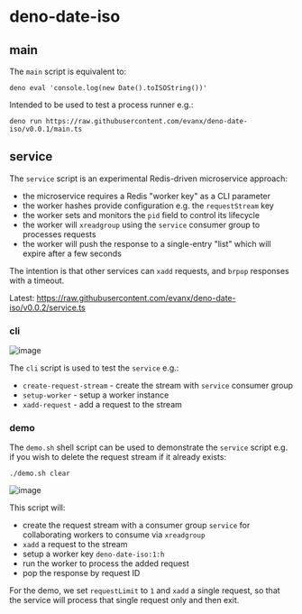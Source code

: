 # deno-date-iso

## main

The `main` script is equivalent to:

```
deno eval 'console.log(new Date().toISOString())'
```

Intended to be used to test a process runner e.g.:

```
deno run https://raw.githubusercontent.com/evanx/deno-date-iso/v0.0.1/main.ts
```

## service

The `service` script is an experimental Redis-driven microservice approach:

- the microservice requires a Redis "worker key" as a CLI parameter
- the worker hashes provide configuration e.g. the `requestStream` key
- the worker sets and monitors the `pid` field to control its lifecycle
- the worker will `xreadgroup` using the `service` consumer group to processes requests
- the worker will push the response to a single-entry "list" which will expire after a few seconds

The intention is that other services can `xadd` requests, and `brpop` responses with a timeout.

Latest: https://raw.githubusercontent.com/evanx/deno-date-iso/v0.0.2/service.ts

### cli

![image](https://user-images.githubusercontent.com/899558/133970523-30f71676-6bb6-421c-84db-c936ba968019.png)

The `cli` script is used to test the `service` e.g.:

- `create-request-stream` - create the stream with `service` consumer group
- `setup-worker` - setup a worker instance
- `xadd-request` - add a request to the stream

### demo

The `demo.sh` shell script can be used to demonstrate the `service` script e.g. if you wish to delete the request stream if it already exists:

```shell
./demo.sh clear
```

![image](https://user-images.githubusercontent.com/899558/133971136-c85e4a90-c355-4b43-8362-3305ce475551.png)

This script will:

- create the request stream with a consumer group `service` for collaborating workers to consume via `xreadgroup`
- `xadd` a request to the stream
- setup a worker key `deno-date-iso:1:h`
- run the worker to process the added request
- pop the response by request ID

For the demo, we set `requestLimit` to `1` and `xadd` a single request, so that the service will process that single request only and then exit.
